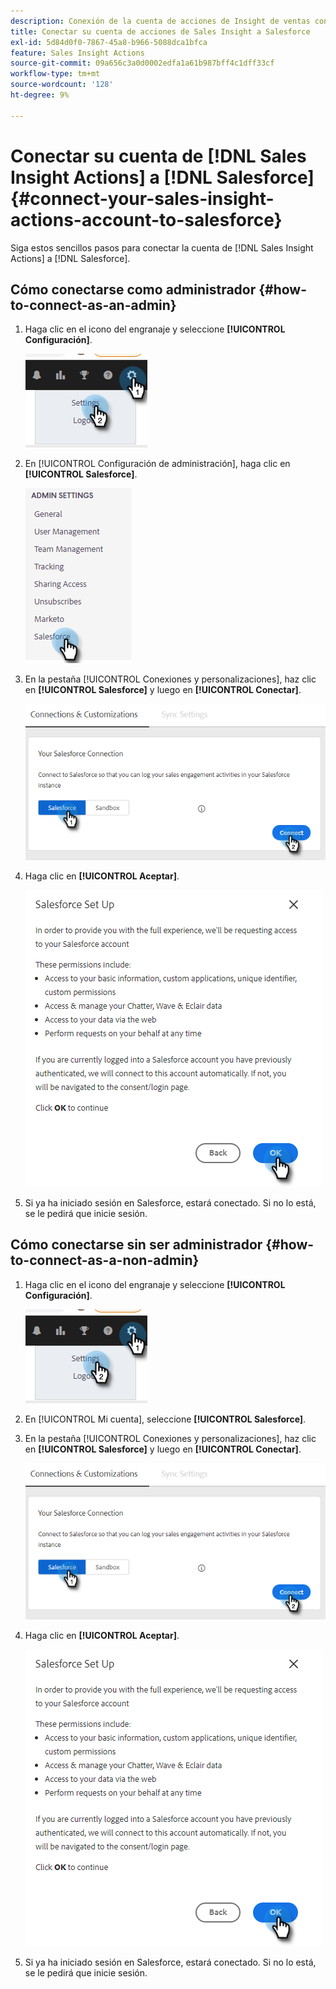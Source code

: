 ```yaml
---
description: Conexión de la cuenta de acciones de Insight de ventas con Salesforce - Documentos de Marketo - Documentación del producto
title: Conectar su cuenta de acciones de Sales Insight a Salesforce
exl-id: 5d84d0f0-7867-45a8-b966-5088dca1bfca
feature: Sales Insight Actions
source-git-commit: 09a656c3a0d0002edfa1a61b987bff4c1dff33cf
workflow-type: tm+mt
source-wordcount: '128'
ht-degree: 9%

---
```


# Conectar su cuenta de [!DNL Sales Insight Actions] a [!DNL Salesforce] {#connect-your-sales-insight-actions-account-to-salesforce}

Siga estos sencillos pasos para conectar la cuenta de [!DNL Sales Insight Actions] a [!DNL Salesforce].

## Cómo conectarse como administrador {#how-to-connect-as-an-admin}

1. Haga clic en el icono del engranaje y seleccione **[!UICONTROL Configuración]**.

   ![](assets/connect-your-marketo-sales-account-to-salesforce-1.png)

1. En [!UICONTROL Configuración de administración], haga clic en **[!UICONTROL Salesforce]**.

   ![](assets/connect-your-marketo-sales-account-to-salesforce-2.png)

1. En la pestaña [!UICONTROL Conexiones y personalizaciones], haz clic en **[!UICONTROL Salesforce]** y luego en **[!UICONTROL Conectar]**.

   ![](assets/connect-your-marketo-sales-account-to-salesforce-3.png)

1. Haga clic en **[!UICONTROL Aceptar]**.

   ![](assets/connect-your-marketo-sales-account-to-salesforce-4.png)

1. Si ya ha iniciado sesión en Salesforce, estará conectado. Si no lo está, se le pedirá que inicie sesión.

## Cómo conectarse sin ser administrador {#how-to-connect-as-a-non-admin}

1. Haga clic en el icono del engranaje y seleccione **[!UICONTROL Configuración]**.

   ![](assets/connect-your-marketo-sales-account-to-salesforce-5.png)

1. En [!UICONTROL Mi cuenta], seleccione **[!UICONTROL Salesforce]**.

1. En la pestaña [!UICONTROL Conexiones y personalizaciones], haz clic en **[!UICONTROL Salesforce]** y luego en **[!UICONTROL Conectar]**.

   ![](assets/connect-your-marketo-sales-account-to-salesforce-7.png)

1. Haga clic en **[!UICONTROL Aceptar]**.

   ![](assets/connect-your-marketo-sales-account-to-salesforce-8.png)

1. Si ya ha iniciado sesión en Salesforce, estará conectado. Si no lo está, se le pedirá que inicie sesión.
